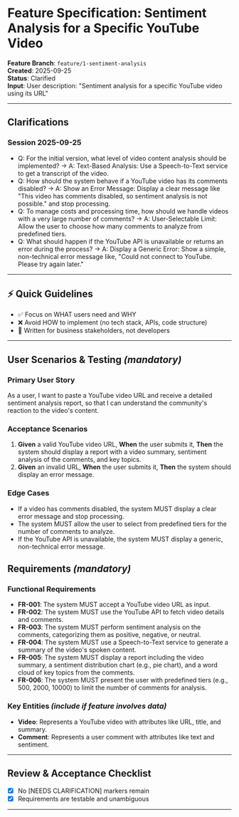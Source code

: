 # Feature Specification: Sentiment Analysis for a Specific YouTube Video

**Feature Branch**: `feature/1-sentiment-analysis`  
**Created**: 2025-09-25  
**Status**: Clarified  
**Input**: User description: "Sentiment analysis for a specific YouTube video using its URL"

---

## Clarifications

### Session 2025-09-25
- Q: For the initial version, what level of video content analysis should be implemented? → A: Text-Based Analysis: Use a Speech-to-Text service to get a transcript of the video.
- Q: How should the system behave if a YouTube video has its comments disabled? → A: Show an Error Message: Display a clear message like "This video has comments disabled, so sentiment analysis is not possible." and stop processing.
- Q: To manage costs and processing time, how should we handle videos with a very large number of comments? → A: User-Selectable Limit: Allow the user to choose how many comments to analyze from predefined tiers.
- Q: What should happen if the YouTube API is unavailable or returns an error during the process? → A: Display a Generic Error: Show a simple, non-technical error message like, "Could not connect to YouTube. Please try again later."

---

## ⚡ Quick Guidelines
- ✅ Focus on WHAT users need and WHY
- ❌ Avoid HOW to implement (no tech stack, APIs, code structure)
- 👥 Written for business stakeholders, not developers

---

## User Scenarios & Testing *(mandatory)*

### Primary User Story
As a user, I want to paste a YouTube video URL and receive a detailed sentiment analysis report, so that I can understand the community's reaction to the video's content.

### Acceptance Scenarios
1. **Given** a valid YouTube video URL, **When** the user submits it, **Then** the system should display a report with a video summary, sentiment analysis of the comments, and key topics.
2. **Given** an invalid URL, **When** the user submits it, **Then** the system should display an error message.

### Edge Cases
- If a video has comments disabled, the system MUST display a clear error message and stop processing.
- The system MUST allow the user to select from predefined tiers for the number of comments to analyze.
- If the YouTube API is unavailable, the system MUST display a generic, non-technical error message.

## Requirements *(mandatory)*

### Functional Requirements
- **FR-001**: The system MUST accept a YouTube video URL as input.
- **FR-002**: The system MUST use the YouTube API to fetch video details and comments.
- **FR-003**: The system MUST perform sentiment analysis on the comments, categorizing them as positive, negative, or neutral.
- **FR-004**: The system MUST use a Speech-to-Text service to generate a summary of the video's spoken content.
- **FR-005**: The system MUST display a report including the video summary, a sentiment distribution chart (e.g., pie chart), and a word cloud of key topics from the comments.
- **FR-006**: The system MUST present the user with predefined tiers (e.g., 500, 2000, 10000) to limit the number of comments for analysis.

### Key Entities *(include if feature involves data)*
- **Video**: Represents a YouTube video with attributes like URL, title, and summary.
- **Comment**: Represents a user comment with attributes like text and sentiment.

---

## Review & Acceptance Checklist
- [x] No [NEEDS CLARIFICATION] markers remain
- [x] Requirements are testable and unambiguous  

---
